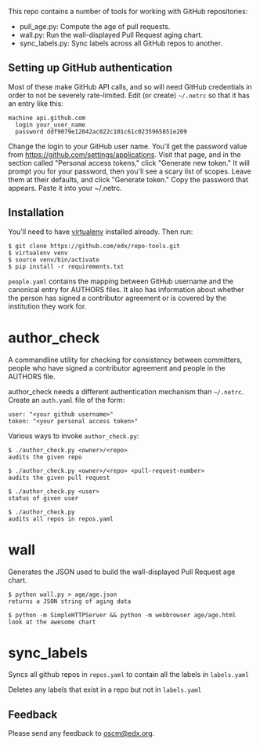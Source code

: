 This repo contains a number of tools for working with GitHub repositories:

 * pull_age.py: Compute the age of pull requests.
 * wall.py: Run the wall-displayed Pull Request aging chart.
 * sync_labels.py: Sync labels across all GitHub repos to another.


## Setting up GitHub authentication

Most of these make GitHub API calls, and so will need GitHub credentials in
order to not be severely rate-limited.  Edit (or create) `~/.netrc` so that it
has an entry like this:

    machine api.github.com
      login your_user_name
      password ddf9079e12042ac022c101c61c0235965851e209
 
Change the login to your GitHub user name.  You'll get the password value from
<https://github.com/settings/applications>.  Visit that page, and in the
section called "Personal access tokens," click "Generate new token."  It will
prompt you for your password, then you'll see a scary list of scopes. Leave
them at their defaults, and click "Generate token." Copy the password that
appears. Paste it into your ~/.netrc.

## Installation

You'll need to have [virtualenv](http://www.virtualenv.org) installed already.
Then run:

    $ git clone https://github.com/edx/repo-tools.git
    $ virtualenv venv
    $ source venv/bin/activate
    $ pip install -r requirements.txt

`people.yaml` contains the mapping between GitHub username and the canonical
entry for AUTHORS files. It also has information about whether the person has
signed a contributor agreement or is covered by the institution they work for.

# author_check

A commandline utility for checking for consistency between committers,
people who have signed a contributor agreement and people in the AUTHORS
file.

author_check needs a different authentication mechanism than `~/.netrc`.
Create an `auth.yaml` file of the form:

    user: "<your github username>"
    token: "<your personal access token>"

Various ways to invoke `author_check.py`:

    $ ./author_check.py <owner>/<repo>
    audits the given repo
    
    $ ./author_check.py <owner>/<repo> <pull-request-number>
    audits the given pull request
    
    $ ./author_check.py <user>
    status of given user
    
    $ ./author_check.py
    audits all repos in repos.yaml

# wall

Generates the JSON used to build the wall-displayed Pull Request age chart.

    $ python wall.py > age/age.json
    returns a JSON string of aging data

    $ python -m SimpleHTTPServer && python -m webbrowser age/age.html
    look at the awesome chart


# sync_labels

Syncs all github repos in `repos.yaml` to contain all the labels in `labels.yaml`

Deletes any labels that exist in a repo but not in `labels.yaml`

## Feedback

Please send any feedback to <oscm@edx.org>.
